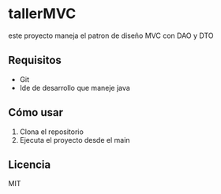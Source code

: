 # tallerMVC
este proyecto maneja el patron de diseño MVC con DAO y DTO

## Requisitos

- Git
- Ide de desarrollo que maneje java

## Cómo usar

1. Clona el repositorio
2. Ejecuta el proyecto desde el main

## Licencia
MIT
